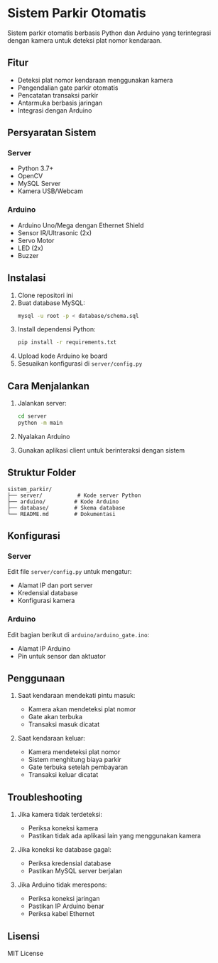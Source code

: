 # Sistem Parkir Otomatis

Sistem parkir otomatis berbasis Python dan Arduino yang terintegrasi dengan kamera untuk deteksi plat nomor kendaraan.

## Fitur

- Deteksi plat nomor kendaraan menggunakan kamera
- Pengendalian gate parkir otomatis
- Pencatatan transaksi parkir
- Antarmuka berbasis jaringan
- Integrasi dengan Arduino

## Persyaratan Sistem

### Server
- Python 3.7+
- OpenCV
- MySQL Server
- Kamera USB/Webcam

### Arduino
- Arduino Uno/Mega dengan Ethernet Shield
- Sensor IR/Ultrasonic (2x)
- Servo Motor
- LED (2x)
- Buzzer

## Instalasi

1. Clone repositori ini
2. Buat database MySQL:
   ```bash
   mysql -u root -p < database/schema.sql
   ```
3. Install dependensi Python:
   ```bash
   pip install -r requirements.txt
   ```
4. Upload kode Arduino ke board
5. Sesuaikan konfigurasi di `server/config.py`

## Cara Menjalankan

1. Jalankan server:
   ```bash
   cd server
   python -m main
   ```

2. Nyalakan Arduino

3. Gunakan aplikasi client untuk berinteraksi dengan sistem

## Struktur Folder

```
sistem_parkir/
├── server/           # Kode server Python
├── arduino/         # Kode Arduino
├── database/        # Skema database
└── README.md        # Dokumentasi
```

## Konfigurasi

### Server
Edit file `server/config.py` untuk mengatur:
- Alamat IP dan port server
- Kredensial database
- Konfigurasi kamera

### Arduino
Edit bagian berikut di `arduino/arduino_gate.ino`:
- Alamat IP Arduino
- Pin untuk sensor dan aktuator

## Penggunaan

1. Saat kendaraan mendekati pintu masuk:
   - Kamera akan mendeteksi plat nomor
   - Gate akan terbuka
   - Transaksi masuk dicatat

2. Saat kendaraan keluar:
   - Kamera mendeteksi plat nomor
   - Sistem menghitung biaya parkir
   - Gate terbuka setelah pembayaran
   - Transaksi keluar dicatat

## Troubleshooting

1. Jika kamera tidak terdeteksi:
   - Periksa koneksi kamera
   - Pastikan tidak ada aplikasi lain yang menggunakan kamera

2. Jika koneksi ke database gagal:
   - Periksa kredensial database
   - Pastikan MySQL server berjalan

3. Jika Arduino tidak merespons:
   - Periksa koneksi jaringan
   - Pastikan IP Arduino benar
   - Periksa kabel Ethernet

## Lisensi

MIT License
